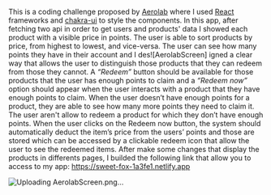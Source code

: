 This is a coding challenge proposed by [Aerolab](https://aerolab.us/coding-challenge-instructions?utm_campaign=Coding%20Challenge) where I used [React](https://reactjs.org/) frameworks and [chakra-ui](https://chakra-ui.com/) to style the components. 
In this app, after fetching two api in order to get users and products' data I showed each product with a visible price in points. The user is able to sort products by price, from highest to lowest, and vice-versa. The user can see how many points they have in their account and I des![AerolabScreen]
igned  a clear way that allows the user to distinguish those products that they can redeem from those they cannot.
A *“Redeem”* button should be available for those products that the user has enough points to claim and a *“Redeem now”* option should appear when the user interacts with a product that they have enough points to claim. When the user doesn’t have enough points for a product, they are able to see how many more points they need to claim it.
The user aren't allow to redeem a product for which they don’t have enough points. When the user clicks on the Redeem now button, the system should automatically deduct the item’s price from the users’ points and those are stored which can be accessed by a clickable redeem icon that allow the user to see the redeemed items. 
After make some changes that display the products in differents pages, I builded the following link that allow you to access to my app:
https://sweet-fox-1a3fe1.netlify.app


![Uploading AerolabScreen.png…](https://user-images.githubusercontent.com/78646102/218625702-a3b53e16-273e-412a-806c-17771ec3530a.png)

